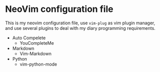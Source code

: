 # NeoVim configuration file

This is my neovim configuration file, use `vim-plug` as vim plugin manager, and use several plugins to deal with my diary programming requirements.

- Auto Compelete
    - YouCompleteMe
- Markdown
    - Vim-Markdown
- Python
    - vim-python-mode
